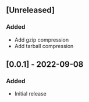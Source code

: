## [Unreleased]
### Added
- Add gzip compression
- Add tarball compression

## [0.0.1] - 2022-09-08
### Added
- Initial release
